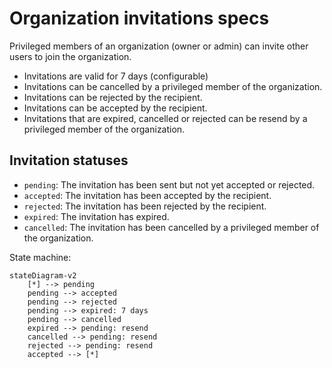 # Organization invitations specs

Privileged members of an organization (owner or admin) can invite other users to join the organization.

- Invitations are valid for 7 days (configurable)
- Invitations can be cancelled by a privileged member of the organization.
- Invitations can be rejected by the recipient.
- Invitations can be accepted by the recipient.
- Invitations that are expired, cancelled or rejected can be resend by a privileged member of the organization.

## Invitation statuses

- `pending`: The invitation has been sent but not yet accepted or rejected.
- `accepted`: The invitation has been accepted by the recipient.
- `rejected`: The invitation has been rejected by the recipient.
- `expired`: The invitation has expired.
- `cancelled`: The invitation has been cancelled by a privileged member of the organization.

State machine:
```mermaid
stateDiagram-v2
    [*] --> pending
    pending --> accepted
    pending --> rejected
    pending --> expired: 7 days
    pending --> cancelled
    expired --> pending: resend
    cancelled --> pending: resend
    rejected --> pending: resend
    accepted --> [*]
```
